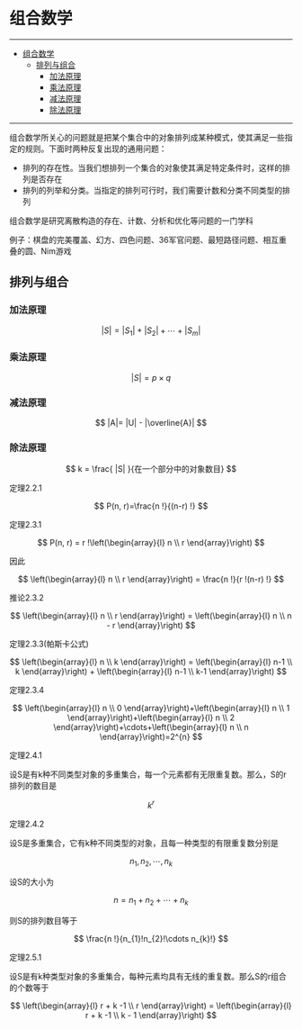 # 组合数学

------

- [组合数学](#组合数学)
  - [排列与组合](#排列与组合)
    - [加法原理](#加法原理)
    - [乘法原理](#乘法原理)
    - [减法原理](#减法原理)
    - [除法原理](#除法原理)

------

组合数学所关心的问题就是把某个集合中的对象排列成某种模式，使其满足一些指定的规则。下面时两种反复出现的通用问题：
- 排列的存在性。当我们想排列一个集合的对象使其满足特定条件时，这样的排列是否存在
- 排列的列举和分类。当指定的排列可行时，我们需要计数和分类不同类型的排列

组合数学是研究离散构造的存在、计数、分析和优化等问题的一门学科

例子：棋盘的完美覆盖、幻方、四色问题、36军官问题、最短路径问题、相互重叠的圆、Nim游戏


## 排列与组合

### 加法原理

$$
|S|=\left|S_{1}\right|+\left|S_{2}\right|+\cdots+\left|S_{m}\right|
$$

### 乘法原理

$$
|S|= p \times q
$$


### 减法原理

$$
|A|= |U| - |\overline{A}|
$$

### 除法原理

$$
k = \frac{ |S| }{在一个部分中的对象数目} 
$$

定理2.2.1

$$
P(n, r)=\frac{n !}{(n-r) !}
$$


定理2.3.1

$$
P(n, r) = r !\left(\begin{array}{l}
n \\
r
\end{array}\right) 
$$

因此

$$
\left(\begin{array}{l}
n \\
r
\end{array}\right) =
\frac{n !}{r !(n-r) !}
$$

推论2.3.2

$$
\left(\begin{array}{l}
n \\
r
\end{array}\right) =
\left(\begin{array}{l}
n \\
n - r
\end{array}\right)
$$

定理2.3.3(帕斯卡公式)

$$
\left(\begin{array}{l}
n \\
k
\end{array}\right) = 
\left(\begin{array}{l}
n-1 \\ 
k
\end{array}\right) + 
\left(\begin{array}{l}
n-1 \\
k-1
\end{array}\right)
$$

定理2.3.4

$$
\left(\begin{array}{l}
n \\
0
\end{array}\right)+\left(\begin{array}{l}
n \\
1
\end{array}\right)+\left(\begin{array}{l}
n \\
2
\end{array}\right)+\cdots+\left(\begin{array}{l}
n \\
n
\end{array}\right)=2^{n}
$$

定理2.4.1

设S是有k种不同类型对象的多重集合，每一个元素都有无限重复数。那么，S的r排列的数目是

$$k^{r}$$

定理2.4.2

设S是多重集合，它有k种不同类型的对象，且每一种类型的有限重复数分别是

$$n_{1}, n_{2},\cdots, n_{k}$$

设S的大小为

$$n = n_{1} + n_{2} +\cdots+ n_{k}$$

则S的排列数目等于

$$
\frac{n !}{n_{1}!n_{2}!\cdots n_{k}!}
$$

定理2.5.1

设S是有k种类型对象的多重集合，每种元素均具有无线的重复数。那么S的r组合的个数等于

$$
\left(\begin{array}{l}
r + k -1 \\
r
\end{array}\right) = \left(\begin{array}{l}
r + k -1 \\
k - 1
\end{array}\right)
$$

